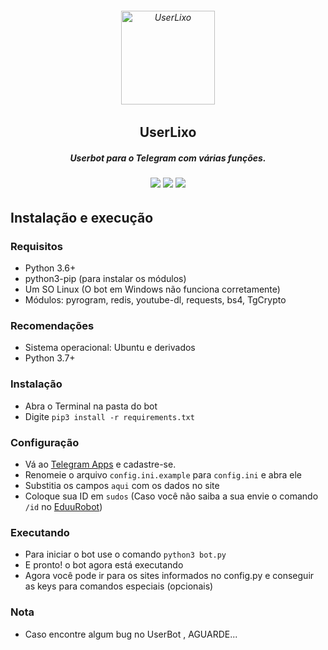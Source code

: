 <h6 align="center">
  <a href="https://t.me/olixaox">
    <img src="http://piics.ml/i/005.png" alt="UserLixo" height="150px">
  </a>
  <h2 align="center">UserLixo</h2>
  <h5 align="center">Userbot para o Telegram com várias funções.</h5>
</h6>
<h6 align="center">
  <a href="https://t.me/OLixaoX"><img src="https://img.shields.io/badge/Versão-v 0.0.1-0688CB.svg" /></a>
  <a href="https://t.me/AmanoChat"><img src="https://img.shields.io/badge/Support-Chat-0688CB.svg" /></a>
  <a href="https://t.me/AmanoTeam"><img src="https://img.shields.io/badge/Telegram-Channel-0688CB.svg" /></a>
</h6>

## Instalação e execução

### Requisitos

- Python 3.6+
- python3-pip (para instalar os módulos)
- Um SO Linux (O bot em Windows não funciona corretamente)
- Módulos: pyrogram, redis, youtube-dl, requests, bs4, TgCrypto

### Recomendações

- Sistema operacional: Ubuntu e derivados
- Python 3.7+

### Instalação

- Abra o Terminal na pasta do bot
- Digite ```pip3 install -r requirements.txt```

### Configuração

- Vá ao [Telegram Apps](https://my.telegram.org/apps) e cadastre-se.
- Renomeie o arquivo `config.ini.example` para `config.ini` e abra ele
- Substitia os campos `aqui` com os dados no site
- Coloque sua ID em `sudos` (Caso você não saiba a sua envie o comando `/id` no [EduuRobot](https://t.me/EduuRobot))

### Executando

- Para iniciar o bot use o comando ```python3 bot.py```
- E pronto! o bot agora está executando
- Agora você pode ir para os sites informados no config.py e conseguir as keys para comandos especiais (opcionais)

### Nota

- Caso encontre algum bug no UserBot , AGUARDE...
